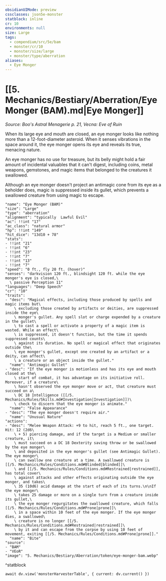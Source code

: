 ```yaml
---
obsidianUIMode: preview
cssclasses: json5e-monster
statblock: inline
cr: 10
environments: null
size: Large
tags:
  - compendium/src/5e/bam
  - monster/cr/10
  - monster/size/large
  - monster/type/aberration
aliases:
  - Eye Monger
---
```

# [[5. Mechanics/Bestiary/Aberration/Eye Monger (BAM).md|Eye Monger]]
*Source: Boo's Astral Menagerie p. 21, Vecna: Eve of Ruin*

When its large eye and mouth are closed, an eye monger looks like nothing more than a 12-foot-diameter asteroid. When it senses vibrations in the space around it, the eye monger opens its eye and reveals its true, menacing nature.

An eye monger has no use for treasure, but its belly might hold a fair amount of incidental valuables that it can't digest, including coins, metal weapons, gemstones, and magic items that belonged to the creatures it swallowed.

Although an eye monger doesn't project an antimagic cone from its eye as a beholder does, magic is suppressed inside its gullet, which prevents a swallowed creature from using magic to escape.

```statblock
"name": "Eye Monger (BAM)"
"size": "Large"
"type": "aberration"
"alignment": "typically  Lawful Evil"
"ac": !!int "17"
"ac_class": "natural armor"
"hp": !!int "149"
"hit_dice": "13d10 + 78"
"stats":
- !!int "21"
- !!int "6"
- !!int "23"
- !!int "7"
- !!int "13"
- !!int "7"
"speed": "0 ft., fly 20 ft. (hover)"
"senses": "darkvision 120 ft., blindsight 120 ft. while the eye monger's eye is closed,\
  \ passive Perception 11"
"languages": "Deep Speech"
"cr": "10"
"traits":
- "desc": "Magical effects, including those produced by spells and magic items but\
    \ excluding those created by artifacts or deities, are suppressed inside the eye\
    \ monger's gullet. Any spell slot or charge expended by a creature in the gullet\
    \ to cast a spell or activate a property of a magic item is wasted. While an effect\
    \ is suppressed, it doesn't function, but the time it spends suppressed counts\
    \ against its duration. No spell or magical effect that originates outside the\
    \ eye monger's gullet, except one created by an artifact or a deity, can affect\
    \ a creature or an object inside the gullet."
  "name": "Antimagic Gullet"
- "desc": "If the eye monger is motionless and has its eye and mouth closed at the\
    \ start of combat, it has advantage on its initiative roll. Moreover, if a creature\
    \ hasn't observed the eye monger move or act, that creature must succeed on a\
    \ DC 18 Intelligence ([[/5. Mechanics/Rules/Skills.md#Investigation|Investigation]])\
    \ check to discern that the eye monger is animate."
  "name": "False Appearance"
- "desc": "The eye monger doesn't require air."
  "name": "Unusual Nature"
"actions":
- "desc": "Melee Weapon Attack: +9 to hit, reach 5 ft., one target. Hit: 12 (2d6\
    \ + 5) piercing damage, and if the target is a Medium or smaller creature, it\
    \ must succeed on a DC 18 Dexterity saving throw or be swallowed by the eye monger\
    \ and deposited in the eye monger's gullet (see Antimagic Gullet). The eye monger\
    \ can swallow one creature at a time. A swallowed creature is [[/5. Mechanics/Rules/Conditions.md#Blinded|blinded]]\
    \ and [[/5. Mechanics/Rules/Conditions.md#Restrained|restrained]], has total cover\
    \ against attacks and other effects originating outside the eye monger, and takes\
    \ 35 (10d6) acid damage at the start of each of its turns.\n\nIf the eye monger\
    \ takes 25 damage or more on a single turn from a creature inside its gullet,\
    \ the eye monger regurgitates the swallowed creature, which falls [[/5. Mechanics/Rules/Conditions.md#Prone|prone]]\
    \ in a space within 10 feet of the eye monger. If the eye monger dies, a swallowed\
    \ creature is no longer [[/5. Mechanics/Rules/Conditions.md#Restrained|restrained]]\
    \ by it and can escape from the corpse by using 10 feet of movement, exiting [[/5. Mechanics/Rules/Conditions.md#Prone|prone]]."
  "name": "Bite"
"source":
- "BAM"
- "VEoR"
"image": "5. Mechanics/Bestiary/Aberration/token/eye-monger-bam.webp"
```
^statblock

```dataviewjs
await dv.view('monsterHarvesterTable', { current: dv.current() })
```
